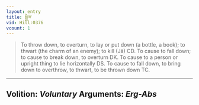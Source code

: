 ```yaml
---
layout: entry
title: སྒྱེལ་
vid: Hill:0376
vcount: 1
---
```

> To throw down, to overturn, to lay or put down (a bottle, a book); to thwart (the charm of an enemy); to kill (Jä) CD\. To cause to fall down; to cause to break down, to overturn DK\. To cause to a person or upright thing to lie horizontally DS\. To cause to fall down, to bring down to overthrow, to thwart, to be thrown down TC\.

---
Volition: _Voluntary_
Arguments: _Erg-Abs_
---

